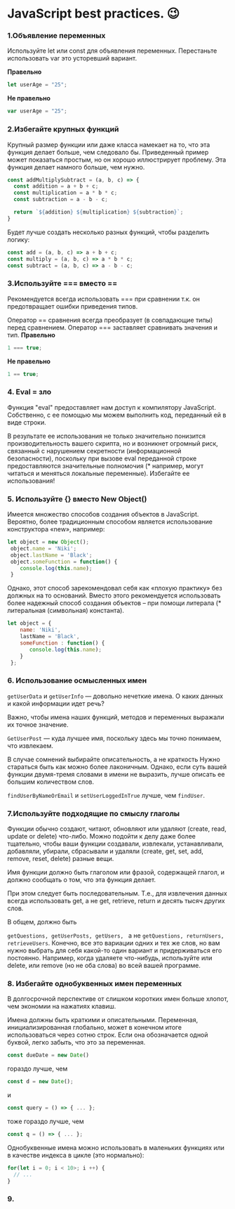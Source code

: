 # JavaScript best practices. :wink:

### 1.Объявление переменных
Используйте let или const для объявления переменных. Перестаньте использовать var это усторевший вариант.

**Правельно**

``` js
let userAge = "25";
```

**Не правельно**
``` js
var userAge = "25";
```

### 2.Избегайте крупных функций

Крупный размер функции или даже класса намекает на то, что эта функция делает больше, чем следовало бы. Приведенный пример может показаться простым, но он хорошо иллюстрирует проблему. Эта функция делает намного больше, чем нужно.
``` js
const addMultiplySubtract = (a, b, c) => {
  const addition = a + b + c;
  const multiplication = a * b * c;
  const subtraction = a - b - c;

  return `${addition} ${multiplication} ${subtraction}`;
}
```
Будет лучше создать несколько разных функций, чтобы разделить логику:
``` js
const add = (a, b, c) => a + b + c;
const multiply = (a, b, c) => a * b * c;
const subtract = (a, b, c) => a - b - c;
```
### 3.Используйте === вместо ==

Рекомендуется всегда использовать === при сравнении т.к. он предотвращает ошибки приведения типов.

Оператор == сравнения всегда преобразует (в совпадающие типы) перед сравнением. Оператор === заставляет сравнивать значения и тип.
**Правельно**

``` js
1 === true;
```

**Не правельно**
``` js
1 == true;
```

### 4. Eval = зло
Функция "eval" предоставляет нам доступ к компилятору JavaScript. Собственно, с ее помощью мы можем выполнить код, переданный ей в виде строки.

В результате ее использования не только значительно понизится производительность вашего скрипта, но и возникнет огромный риск, связанный с нарушением секретности (информационной безопасности), поскольку при вызове eval переданной строке предоставляются значительные полномочия (* например, могут читаться и меняться  локальные переменные). Избегайте ее использования!

### 5. Используйте {} вместо New Object()

Имеется множество способов создания объектов в JavaScript. Вероятно, более традиционным способом является использование конструктора «new», например:
``` js
let object = new Object();
 object.name = 'Niki';
 object.lastName = 'Black';
 object.someFunction = function() {
    console.log(this.name);
 }
```
Однако, этот способ зарекомендовал себя как «плохую практику» без должных на то оснований. Вместо этого рекомендуется использовать более надежный способ создания объектов – при помощи литерала (* литеральная (символьная) константа).
``` js
let object = {
    name: 'Niki',
    lastName = 'Black',
    someFunction : function() {
       console.log(this.name);
    }
 };
```

### 6. Использование осмысленных имен
`getUserData` и `getUserInfo` — довольно нечеткие имена. О каких данных и какой информации идет речь?

Важно, чтобы имена наших функций, методов и переменных выражали их точное значение.

`GetUserPost` — куда лучшее имя, поскольку здесь мы точно понимаем, что извлекаем.

В случае сомнений выбирайте описательность, а не краткость
Нужно стараться быть как можно более лаконичным. Однако, если суть вашей функции двумя-тремя словами в имени не выразить, лучше описать ее большим количеством слов.

`findUserByNameOrEmail` и `setUserLoggedInTrue` лучше, чем
`findUser`.

### 7.Используйте подходящие по смыслу глаголы
Функции обычно создают, читают, обновляют или удаляют (create, read, update or delete) что-либо. Можно подойти к делу даже более тщательно, чтобы ваши функции создавали, извлекали, устанавливали, добавляли, убирали, сбрасывали и удаляли (create, get, set, add, remove, reset, delete) разные вещи.

Имя функции должно быть глаголом или фразой, содержащей глагол, и должно сообщать о том, что эта функция делает.

При этом следует быть последовательным. Т.е., для извлечения данных всегда использовать get, а не get, retrieve, return и десять тысяч других слов.

В общем, должно быть

`getQuestions, getUserPosts, getUsers, `
а не
`getQuestions, returnUsers, retrieveUsers`.
Конечно, все это вариации одних и тех же слов, но вам нужно выбрать для себя какой-то один вариант и придерживаться его постоянно. Например, когда удаляете что-нибудь, используйте или delete, или remove (но не оба слова) во всей вашей программе.

### 8. Избегайте однобуквенных имен переменных
В долгосрочной перспективе от слишком коротких имен больше хлопот, чем экономии на нажатиях клавиш.

Имена должны быть краткими и описательными. Переменная, инициализированная глобально, может в конечном итоге использоваться через сотню строк. Если она обозначается одной буквой, легко забыть, что это за переменная.
``` js
const dueDate = new Date()
```
гораздо лучше, чем
``` js
const d = new Date();
```
и
``` js
const query = () => { ... };
```
тоже гораздо лучше, чем
``` js
const q = () => { ... };
```
Однобуквенные имена можно использовать в маленьких функциях или в качестве индекса в цикле (это нормально):
``` js
for(let i = 0; i < 10>; i ++) {
  // ...
}
```

### 9.